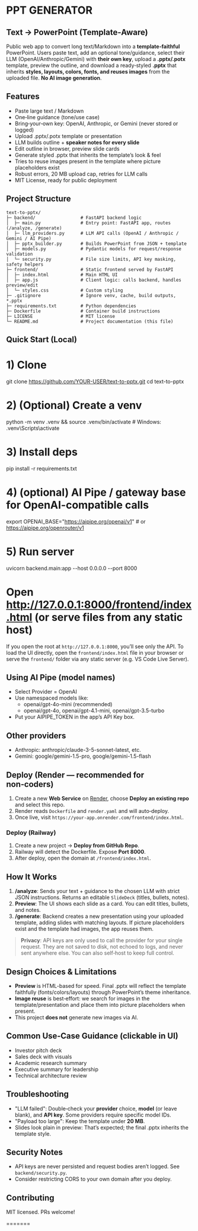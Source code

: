 # PPT GENERATOR

## Text → PowerPoint (Template‑Aware)

Public web app to convert long text/Markdown into a **template‑faithful** PowerPoint. Users paste text, add an optional tone/guidance, select their LLM (OpenAI/Anthropic/Gemini) with **their own key**, upload a **.pptx/.potx** template, preview the outline, and download a ready‑styled **.pptx** that inherits **styles, layouts, colors, fonts, and reuses images** from the uploaded file. **No AI image generation**.

## Features
- Paste large text / Markdown
- One‑line guidance (tone/use case)
- Bring‑your‑own key: OpenAI, Anthropic, or Gemini (never stored or logged)
- Upload .pptx/.potx template or presentation
- LLM builds outline + **speaker notes for every slide**
- Edit outline in browser, preview slide cards
- Generate styled .pptx that inherits the template’s look & feel
- Tries to reuse images present in the template where picture placeholders exist
- Robust errors, 20 MB upload cap, retries for LLM calls
- MIT License, ready for public deployment

## Project Structure

```text
text-to-pptx/
├─ backend/                 # FastAPI backend logic
│  ├─ main.py               # Entry point: FastAPI app, routes (/analyze, /generate)
│  ├─ llm_providers.py      # LLM API calls (OpenAI / Anthropic / Gemini / AI Pipe)
│  ├─ pptx_builder.py       # Builds PowerPoint from JSON + template
│  ├─ models.py             # Pydantic models for request/response validation
│  └─ security.py           # File size limits, API key masking, safety helpers
├─ frontend/                # Static frontend served by FastAPI
│  ├─ index.html            # Main HTML UI
│  ├─ app.js                # Client logic: calls backend, handles preview/edit
│  └─ styles.css            # Custom styling
├─ .gitignore               # Ignore venv, cache, build outputs, *.pptx
├─ requirements.txt         # Python dependencies
├─ Dockerfile               # Container build instructions
├─ LICENSE                  # MIT license
└─ README.md                # Project documentation (this file)
```
##  Quick Start (Local)

# 1) Clone
git clone https://github.com/YOUR-USER/text-to-pptx.git
cd text-to-pptx

# 2) (Optional) Create a venv
python -m venv .venv && source .venv/bin/activate  # Windows: .venv\\Scripts\\activate

# 3) Install deps
pip install -r requirements.txt

# 4) (optional) AI Pipe / gateway base for OpenAI-compatible calls
export OPENAI_BASE="https://aipipe.org/openai/v1"   # or https://aipipe.org/openrouter/v1

# 5) Run server
uvicorn backend.main:app --host 0.0.0.0 --port 8000
# Open http://127.0.0.1:8000/frontend/index.html  (or serve files from any static host)


If you open the root at `http://127.0.0.1:8000`, you’ll see only the API. To load the UI directly, open the `frontend/index.html` file in your browser or serve the `frontend/` folder via any static server (e.g. VS Code Live Server).
## Using AI Pipe (model names)
  * Select Provider = OpenAI
  * Use namespaced models like:
    * openai/gpt-4o-mini (recommended)
    * openai/gpt-4o, openai/gpt-4.1-mini, openai/gpt-3.5-turbo
  * Put your AIPIPE_TOKEN in the app’s API Key box.
## Other providers
   * Anthropic: anthropic/claude-3-5-sonnet-latest, etc.
   * Gemini: google/gemini-1.5-pro, google/gemini-1.5-flash

## Deploy (Render — recommended for non‑coders)

1. Create a new **Web Service** on [Render](https://render.com/), choose **Deploy an existing repo** and select this repo.
2. Render reads `Dockerfile` and `render.yaml` and will auto‑deploy.
3. Once live, visit `https://your-app.onrender.com/frontend/index.html`.

### Deploy (Railway)

1. Create a new project → **Deploy from GitHub Repo**.
2. Railway will detect the Dockerfile. Expose **Port 8000**.
3. After deploy, open the domain at `/frontend/index.html`.

## How It Works

1. **/analyze**: Sends your text + guidance to the chosen LLM with strict JSON instructions. Returns an editable `SlideDeck` (titles, bullets, notes).
2. **Preview**: The UI shows each slide as a card. You can edit titles, bullets, and notes.
3. **/generate**: Backend creates a new presentation using your uploaded template, adding slides with matching layouts. If picture placeholders exist and the template had images, the app reuses them.

> **Privacy**: API keys are only used to call the provider for your single request. They are not saved to disk, not echoed to logs, and never sent anywhere else. You can also self‑host to keep full control.

## Design Choices & Limitations

* **Preview** is HTML-based for speed. Final .pptx will reflect the template faithfully (fonts/colors/layouts) through PowerPoint’s theme inheritance.
* **Image reuse** is best‑effort: we search for images in the template/presentation and place them into picture placeholders when present.
* This project **does not** generate new images via AI.

## Common Use‑Case Guidance (clickable in UI)

* Investor pitch deck
* Sales deck with visuals
* Academic research summary
* Executive summary for leadership
* Technical architecture review

## Troubleshooting

* "LLM failed": Double‑check your **provider** choice, **model** (or leave blank), and **API key**. Some providers require specific model IDs.
* "Payload too large": Keep the template under **20 MB**.
* Slides look plain in preview: That’s expected; the final .pptx inherits the template style.

## Security Notes

* API keys are never persisted and request bodies aren’t logged. See `backend/security.py`.
* Consider restricting CORS to your own domain after you deploy.

## Contributing

MIT licensed. PRs welcome!

=======






